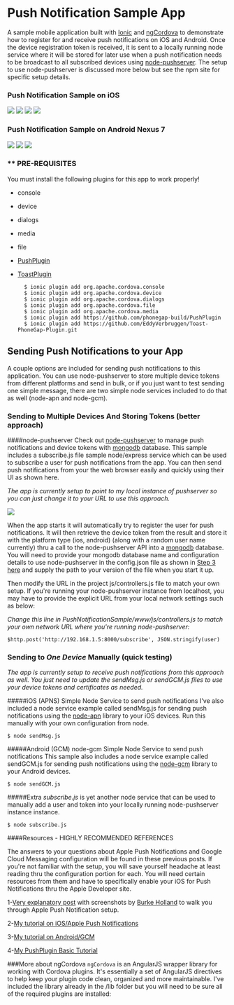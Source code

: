 Push Notification Sample App
============================
A sample mobile application built with [Ionic](http://ionicframework.com) and [ngCordova](http://ngcordova.com/) to demonstrate how to register for and receive push notifications on iOS
and Android. Once the device registration token is received, it is sent to a locally running node service where it will be stored for 
later use when a push notification needs to be broadcast to all subscribed devices using [node-pushserver](https://www.npmjs.org/package/node-pushserver). 
The setup to use node-pushserver is discussed more below but see the npm site for specific setup details. 



### Push Notification Sample on iOS
![](screenshots-blog/IMG_0009.jpg) ![](screenshots-blog/IMG_0012.jpg) ![](screenshots-blog/ios-swipe.png)
![](screenshots-blog/ios-app.png) 


### Push Notification Sample on Android Nexus 7
![](screenshots-blog/android-statusbar-pull.png) ![](android-foreground.png) ![](screenshots-blog/android-app.png) 


### ** PRE-REQUISITES 

You must install the following plugins for this app to work properly!

- console
- device
- dialogs
- media
- file
- [PushPlugin](https://github.com/phonegap-build/PushPlugin)
- [ToastPlugin](https://github.com/EddyVerbruggen/Toast-PhoneGap-Plugin) 


        $ ionic plugin add org.apache.cordova.console
        $ ionic plugin add org.apache.cordova.device
        $ ionic plugin add org.apache.cordova.dialogs    
        $ ionic plugin add org.apache.cordova.file
        $ ionic plugin add org.apache.cordova.media
        $ ionic plugin add https://github.com/phonegap-build/PushPlugin
        $ ionic plugin add https://github.com/EddyVerbruggen/Toast-PhoneGap-Plugin.git

## Sending Push Notifications to your App

A couple options are included for sending push notifications to this application. You can use node-pushserver to store multiple device tokens
from different platforms and send in bulk, or if you just want to test sending one simple message, there are two simple node services included
to do that as well (node-apn and node-gcm). 

### Sending to Multiple Devices And Storing Tokens (better approach)
####node-pushserver 
Check out [node-pushserver](https://www.npmjs.org/package/node-pushserver) to manage push notifications and device tokens with [mongodb](www.mongodb.org) database. This sample includes a subscribe.js file
sample node/express service which can be used to subscribe a user for push notifications from the app. You can then send push notifications
from your the web browser easily and quickly using their UI as shown here. 

*The app is currently setup to point to my local instance of pushserver so you can just change it to your URL to use this approach.*

![](screenshots-blog/push-server.png) 

When the app starts it will automatically try to register the user for push notifications. It will then retrieve the device token from the result
and store it with the platform type (ios, android) (along with a random user name currently) thru a call to the node-pushserver API 
into a [mongodb](www.mongodb.org) database. You
will need to provide your mongodb database name and configuration details to use node-pushserver in the config.json file as shown in 
[Step 3 here](https://www.npmjs.org/package/node-pushserver) and supply the path to your version of the file when you start it up. 

Then modify the URL in the project js/controllers.js file to match your own 
setup. If you're running your node-pushserver instance from localhost, you may have to provide the explicit URL from your local network settings such as below:  


*Change this line in PushNotificationSample/www/js/controllers.js to match your own network URL where you're running node-pushserver:*
    
    $http.post('http://192.168.1.5:8000/subscribe', JSON.stringify(user)

### Sending to *One Device* Manually (quick testing)

*The app is currently setup to receive push notifications from this approach as well. You just need to update the sendMsg.js or sendGCM.js files
 to use your device tokens and certificates as needed.*

#####iOS (APNS) Simple Node Service to send push notifications
I've also included a node service example called sendMsg.js for sending push notifications using the [node-apn](https://github.com/argon/node-apn)
library to your iOS devices. Run this manually with your own configuration from node.

  `$ node sendMsg.js`
 
#####Android (GCM) node-gcm Simple Node Service to send push notifications
This sample also includes a node service example called sendGCM.js for sending push notifications using the [node-gcm](https://github.com/ToothlessGear/node-gcm)
library to your Android devices. 
  
  `$ node sendGCM.js`

#####Extra
*subscribe.js* is yet another node service that can be used to manually add a user and token into your locally running node-pushserver instance
instance.
  
  `$ node subscribe.js`


####Resources - HIGHLY RECOMMENDED REFERENCES

The answers to your questions about Apple Push Notifications and Google Cloud Messaging configuration will be found in these previous 
posts. If you're not familiar with the setup, you will save yourself headache at least reading thru the configuration portion
for each. You will need certain resources from them and have to specifically enable your iOS for Push Notifications thru the Apple
Developer site. 

1-[Very explanatory post](http://blogs.telerik.com/appbuilder/posts/14-01-14/let's-get-push-notifications-working-in-phonegap-and-ios?utm_content=buffer751c3&utm_medium=social&utm_source=app.net&utm_campaign=buffer) with screenshots 
by [Burke Holland](https://twitter.com/burkeholland) to walk you through Apple Push Notification setup. 

2-[My tutorial on iOS/Apple Push Notifications](http://devgirl.org/2012/10/19/tutorial-apple-push-notifications-with-phonegap-part-1/)  

3-[My tutorial on Android/GCM](http://devgirl.org/2012/10/25/tutorial-android-push-notifications-with-phonegap/)

4-[My PushPlugin Basic Tutorial](http://devgirl.org/2013/07/17/tutorial-implement-push-notifications-in-your-phonegap-application/)

###More about ngCordova
`ngCordova` is an AngularJS wrapper library for working with Cordova plugins. It's essentially a set of AngularJS directives
to help keep your plugin code clean, organized and more maintainable. I've included the library already in the /lib folder
but you will need to be sure all of the required plugins are installed:
